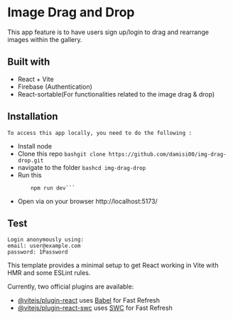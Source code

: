 # Image Drag and Drop
 This app feature is to have users sign up/login to drag and rearrange images within the gallery.


## Built with
 - React + Vite
 - Firebase (Authentication)
 - React-sortable(For functionalities related to the image drag & drop)

## Installation
    To access this app locally, you need to do the following :
- Install node
- Clone this repo
    ```bashgit clone https://github.com/damisi00/img-drag-drop.git```
- navigate to the folder
    ```bashcd img-drag-drop```
- Run this
    ```bashnpm install
        npm run dev```
- Open via on your browser
    http://localhost:5173/
    
## Test

    Login anonymously using:
    email: user@example.com
    password: 1Password

This template provides a minimal setup to get React working in Vite with HMR and some ESLint rules.

Currently, two official plugins are available:

- [@vitejs/plugin-react](https://github.com/vitejs/vite-plugin-react/blob/main/packages/plugin-react/README.md) uses [Babel](https://babeljs.io/) for Fast Refresh
- [@vitejs/plugin-react-swc](https://github.com/vitejs/vite-plugin-react-swc) uses [SWC](https://swc.rs/) for Fast Refresh

